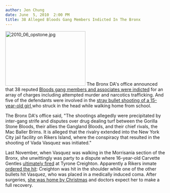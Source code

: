 ```yaml
---
author: Jen Chung
date: June  5, 2010  2:00 PM
title: 38 Alleged Bloods Gang Members Indicted In The Bronx
---
```


<p><span class="mt-enclosure mt-enclosure-image" style="display: inline;"> <img alt="2010_06_opstone.jpg" src="https://web.archive.org/web/20130623022638im_/http://gothamist.com/attachments/jen/2010_06_opstone.jpg" width="250" height="171" class="image-left"> </span>The Bronx DA&apos;s office announced that 38 reputed <a href="https://web.archive.org/web/20130623022638/http://bronx.ny1.com/content/top_stories/119827/nearly-40-gang-members-indicted-in-connection-with-bronx-shooting">Bloods gang members and associates were indicted</a> for an array of charges including attempted murder and  narcotics trafficking. And five of the defendants were involved in the <a href="https://web.archive.org/web/20130623022638/http://gothamist.com/2009/11/17/bronx_girl_15_shot_in_head_by_stray.php">stray bullet shooting of a 15-year-old girl </a>who struck in the head while walking home from school.  </p>

<p>The Bronx DA&apos;s office said, &quot;The shootings allegedly were precipitated by inter-gang strife and disputes over drug dealing turf between the Gorilla Stone Bloods, their allies the Gangland Bloods, and their chief rivals, the Mac Baller Brims. It is alleged that the rivalry extended into the New York City jail facility on Rikers Island, where the conspiracy that resulted in the shooting of Vada Vasquez was initiated.&quot;</p>

<p>Last November, when Vasquez was walking in the Morrisania section of the Bronx, she unwittingly was party to a dispute where 16-year-old Carvette Gentles <a href="https://web.archive.org/web/20130623022638/http://gothamist.com/2009/11/19/16-year-old_confesses_to_shooting_t.php">ultimately fired</a> at Tyrone Creighton.  Apparently a Rikers inmate <a href="https://web.archive.org/web/20130623022638/http://www.nypost.com/p/news/local/bronx/bloods_bath_indicted_qg4UYibYWLqZ607djXYTeK?CMP=OTC-rss&amp;FEEDNAME=">ordered the hit</a>: Creighton was hit in the shoulder while one of the other bullets hit Vasquez, who was placed in a medically induced coma. After surgeries, <a href="https://web.archive.org/web/20130623022638/http://gothamist.com/2009/12/23/teen_who_took_stray_bullet_to_the_h.php">she was home by Christmas</a> and doctors expect her to make a full recovery.</p>